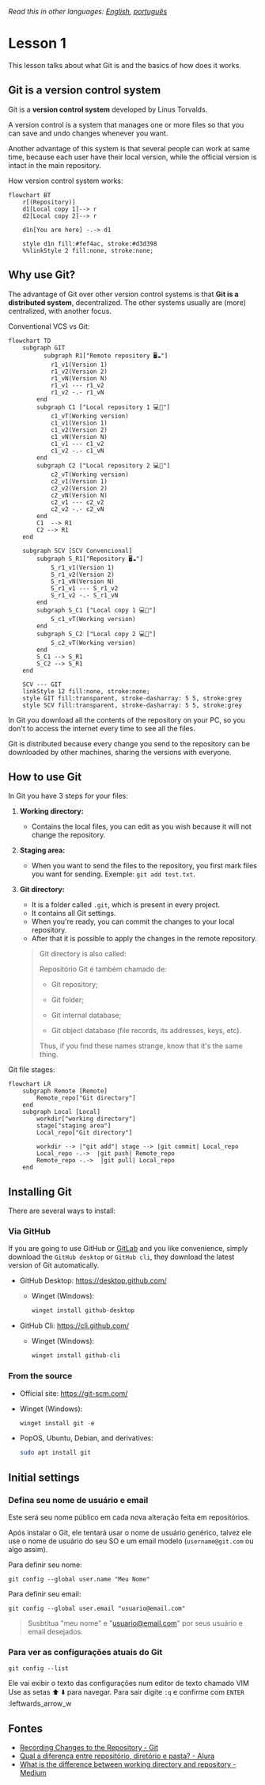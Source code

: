 *Read this in other languages: [English](lesson-1.md), [português](lang/pt/lesson-1.pt.md)*

# Lesson 1

This lesson talks about what Git is and the basics of how does it works.

## Git is a version control system

Git is a **version control system** developed by Linus Torvalds.

A version control is a system that manages one or more files so that you can save and undo changes whenever you want.

Another advantage of this system is that several people can work at same time, because each user have their local version, while the official version is intact in the main repository.

How version control system works:

```mermaid
flowchart BT
    r[(Repository)]
    d1[Local copy 1]--> r
    d2[Local copy 2]--> r

    d1n[You are here] -.-> d1  

    style d1n fill:#fef4ac, stroke:#d3d398
    %%linkStyle 2 fill:none, stroke:none;
```

## Why use Git?

The advantage of Git over other version control systems is that  **Git is a distributed system**, decentralized. The other systems usually are (more) centralized, with another focus.

Conventional VCS vs Git:

```mermaid
flowchart TD
    subgraph GIT
          subgraph R1["Remote repository 🖥️☁️"]
            r1_v1(Version 1)
            r1_v2(Version 2)
            r1_vN(Version N)
            r1_v1 --- r1_v2
            r1_v2 -.- r1_vN
        end
        subgraph C1 ["Local repository 1 💻🔁"]
            c1_vT(Working version)
            c1_v1(Version 1)
            c1_v2(Version 2)
            c1_vN(Version N)
            c1_v1 --- c1_v2
            c1_v2 -.- c1_vN
        end
        subgraph C2 ["Local repository 2 💻🔁"]
            c2_vT(Working version)
            c2_v1(Version 1)
            c2_v2(Version 2)
            c2_vN(Version N)
            c2_v1 --- c2_v2
            c2_v2 -.- c2_vN
        end
        C1  --> R1
        C2 --> R1
    end

    subgraph SCV [SCV Convencional]
        subgraph S_R1["Repository 🖥️☁️"]
            S_r1_v1(Version 1)
            S_r1_v2(Version 2)
            S_r1_vN(Version N)
            S_r1_v1 --- S_r1_v2
            S_r1_v2 -.- S_r1_vN
        end
        subgraph S_C1 ["Local copy 1 💻🔁"]
            S_c1_vT(Working version)
        end
        subgraph S_C2 ["Local copy 2 💻🔁"]
            S_c2_vT(Working version)
        end
        S_C1 --> S_R1
        S_C2 --> S_R1
    end

    SCV --- GIT
    linkStyle 12 fill:none, stroke:none;
    style GIT fill:transparent, stroke-dasharray: 5 5, stroke:grey
    style SCV fill:transparent, stroke-dasharray: 5 5, stroke:grey
```

In Git you download all the contents of the repository on your PC, so you don't to access the internet every time to see all the files.

Git is distributed because every change you send to the repository can be downloaded by other machines, sharing the versions with everyone.

## How to use Git

In Git you have 3 steps for your files:

1. **Working directory:**
   
   * Contains the local files, you can edit as you wish because it will not change the repository.

2. **Staging area:**
   
   * When you want to send the files to the repository, you first mark files you want for sending. Exemple: `git add test.txt`.

3. **Git directory:**
   
   * It is a folder called `.git`, which is present in every project.
   * It contains all Git settings.
   * When you're ready, you can commit the changes to your local repository.
   * After that it is possible to apply the changes in the remote repository.
   
   > Git directory is also called:
   > 
   > Repositório Git é também chamado de:
   > 
   > * Git repository;
   > 
   > * Git folder;
   > - Git internal database;
   > 
   > - Git object database (file records, its addresses, keys, etc).
   > 
   > Thus, if you find these names strange, know that it's the same thing.

Git file stages:

```mermaid
flowchart LR
    subgraph Remote [Remote]
        Remote_repo["Git directory"]
    end
    subgraph Local [Local]
        workdir["working directory"]
        stage["staging area"]
        Local_repo["Git directory"]

        workdir --> |"git add"| stage --> |git commit| Local_repo
        Local_repo -.->  |git push| Remote_repo
        Remote_repo -.->  |git pull| Local_repo
    end
```

## Installing Git

There are several ways to install:

### Via GitHub

If you are going to use GitHub or [GitLab](https://about.gitlab.com/) and you like convenience, simply download the `GitHub desktop` or `GitHub cli`, they download the latest version of Git automatically.

* GitHub Desktop: https://desktop.github.com/
  
  * Winget (Windows):
    
    ```powershell
    winget install github-desktop
    ```

* GitHub Cli: https://cli.github.com/
  
  * Winget (Windows):
    
    ```powershell
    winget install github-cli
    ```

### From the source

* Official site: https://git-scm.com/

* Winget (Windows):
  
  ```powershell
  winget install git -e
  ```

* PopOS, Ubuntu, Debian, and derivatives:
  
  ```bash
  sudo apt install git
  ```

## Initial settings

### Defina seu nome de usuário e email

Este será seu nome público em cada nova alteração feita em repositórios.

Após instalar o Git, ele tentará usar o nome de usuário genérico, talvez ele use o nome de usuário do seu SO e um email modelo (`username@git.com` ou algo assim).

Para definir seu nome:

```git
git config --global user.name "Meu Nome"
```

Para definir seu email:

```git
git config --global user.email "usuario@email.com"
```

> Susbtitua "meu nome" e "usuario@email.com" por seus usuário e email desejados.

### Para ver as configurações atuais do Git

```git
git config --list
```

Ele vai exibir o texto das configurações num editor de texto chamado VIM
Use as setas ⬆️ ⬇️ para navegar. Para sair digite `:q` e confirme com `ENTER` :leftwards_arrow_w

## Fontes

- [Recording Changes to the Repository - Git](https://git-scm.com/book/en/v2/Git-Basics-Recording-Changes-to-the-Repository)
- [Qual a diferença entre repositório, diretório e pasta? - Alura](https://cursos.alura.com.br/forum/topico-qual-a-diferenca-entre-repositorio-diretorio-e-pasta-117341)
- [What is the difference between working directory and repository - Medium](https://medium.com/tech-journey-with-anna/git-question-what-is-the-difference-between-the-working-directory-aka-workspace-and-the-eeee15b7e4b3)
